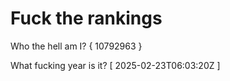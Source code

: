 # Fuck the rankings

Who the hell am I?
{ 10792963 }

What fucking year is it?
[ 2025-02-23T06:03:20Z ]

